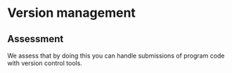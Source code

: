 # Version management


## Assessment

We assess that by doing this you can handle submissions of program code with 
version control tools.
